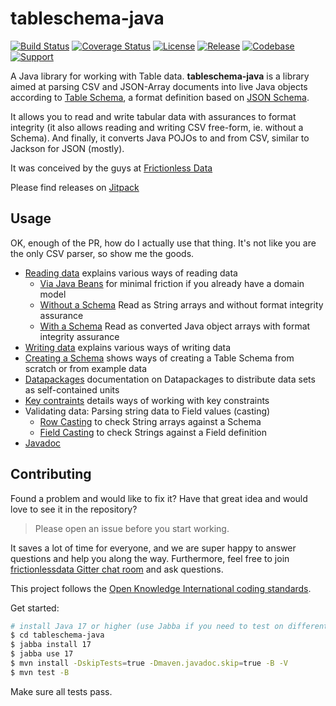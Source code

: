 # tableschema-java

[![Build Status](https://travis-ci.org/frictionlessdata/tableschema-java.svg?branch=master)](https://travis-ci.org/frictionlessdata/tableschema-java)
[![Coverage Status](https://coveralls.io/repos/github/frictionlessdata/tableschema-java/badge.svg?branch=master)](https://coveralls.io/github/frictionlessdata/tableschema-java?branch=master)
[![License](https://img.shields.io/github/license/frictionlessdata/tableschema-java.svg)](https://github.com/frictionlessdata/tableschema-java/blob/master/LICENSE)
[![Release](https://img.shields.io/jitpack/v/github/frictionlessdata/tableschema-java)](https://jitpack.io/#frictionlessdata/tableschema-java)
[![Codebase](https://img.shields.io/badge/codebase-github-brightgreen)](https://github.com/frictionlessdata/tableschema-java)
[![Support](https://img.shields.io/badge/support-discord-brightgreen)](https://discordapp.com/invite/Sewv6av)

A Java library for working with Table data. 
**tableschema-java** is a library aimed at parsing CSV and JSON-Array documents into live Java objects according 
to [Table Schema](https://frictionlessdata.io/specs/table-schema/), a format definition based on 
[JSON Schema](https://json-schema.org/understanding-json-schema/).

It allows you to read and write tabular data with assurances to format integrity (it also allows reading and writing
CSV free-form, ie. without a Schema). And finally, it converts Java POJOs to and from CSV, similar to Jackson for JSON 
(mostly).

It was conceived by the guys at [Frictionless Data](frictionlessdata.io)

Please find releases on [Jitpack](https://jitpack.io/#frictionlessdata/tableschema-java)

## Usage

OK, enough of the PR, how do I actually use that thing. It's not like you are the only CSV parser, 
so show me the goods.
- [Reading data](docs/table-reading.md) explains various ways of reading data
  - [Via Java Beans](docs/table-reading.md#reading-tabular-data-the-java-way) for minimal friction 
       if you already have a domain model
  - [Without a Schema](docs/table-reading.md#reading-tabular-data-without-a-schema) Read as String arrays and without 
         format integrity assurance
  - [With a Schema](docs/table-reading.md#reading-tabular-data-using-a-schema) Read as converted Java object arrays with
    format integrity assurance
- [Writing data](docs/table-writing.md) explains various ways of writing data
- [Creating a Schema](docs/creating-schemas.md) shows ways of creating a Table Schema from scratch or from example data
- [Datapackages](https://github.com/frictionlessdata/datapackage-java) documentation on Datapackages to distribute 
    data sets as self-contained units
- [Key contraints](docs/key-constraints.md) details ways of working with key constraints
- Validating data: Parsing string data to Field values (casting)
    - [Row Casting](docs/casting.md#row-casting) to check String arrays against a Schema
    - [Field Casting](docs/casting.md#field-casting) to check Strings  against a Field definition
- [Javadoc](docs/javadoc/allclasses-index.html)

## Contributing

Found a problem and would like to fix it? Have that great idea and would love to see it in the repository?

> Please open an issue before you start working.

It  saves a lot of time for everyone, and we are super happy to answer questions and help you along the way. 
Furthermore, feel free to join [frictionlessdata Gitter chat room](https://gitter.im/frictionlessdata/chat) 
and ask questions.

This project follows the [Open Knowledge International coding standards](https://github.com/okfn/coding-standards).

Get started:
```sh
# install Java 17 or higher (use Jabba if you need to test on different versions) and maven2
$ cd tableschema-java
$ jabba install 17
$ jabba use 17
$ mvn install -DskipTests=true -Dmaven.javadoc.skip=true -B -V
$ mvn test -B
```

Make sure all tests pass.
